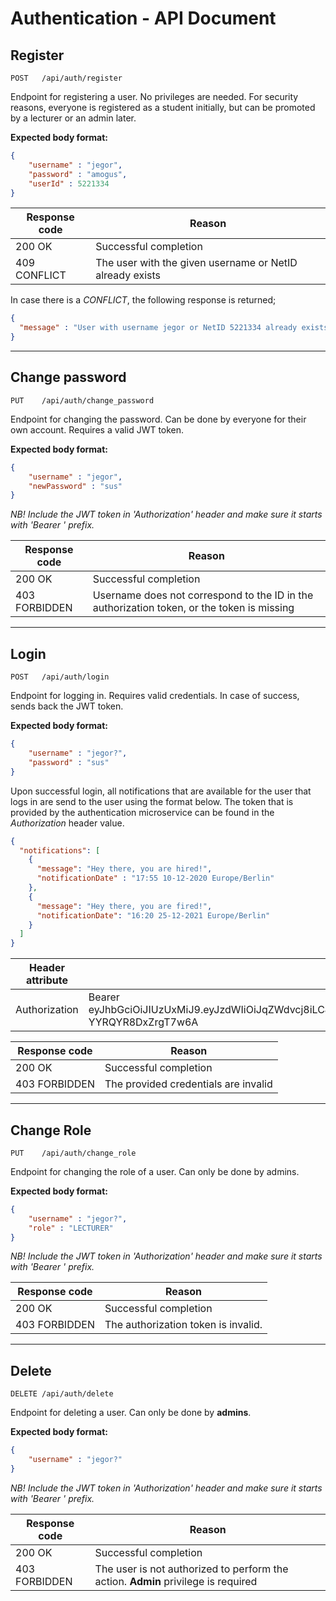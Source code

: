 # Authentication - API Document

## Register

```
POST   /api/auth/register
```

Endpoint for registering a user. No privileges are needed. For security reasons, everyone is registered as a student initially, but can be promoted by a lecturer or an admin later.

**Expected body format:**

```json
{
    "username" : "jegor",
    "password" : "amogus",
    "userId" : 5221334
}
```

| Response code | Reason                                                   |
| ------------- | -------------------------------------------------------- |
| 200 OK        | Successful completion                                    |
| 409 CONFLICT  | The user with the given username or NetID already exists |

In case there is a _CONFLICT_, the following response is returned;

```json
{
  "message" : "User with username jegor or NetID 5221334 already exists!"
}
```

---

## Change password

```
PUT    /api/auth/change_password
```

Endpoint for changing the password. Can be done by everyone for their own account. Requires a valid JWT token.

**Expected body format:**

```json
{
    "username" : "jegor",
    "newPassword" : "sus"
}
```

_NB! Include the JWT token in &#39;Authorization&#39; header and make sure it starts with &#39;Bearer &#39; prefix._

| Response code | Reason                                                       |
| ------------- | ------------------------------------------------------------ |
| 200 OK        | Successful completion                                        |
| 403 FORBIDDEN | Username does not correspond to the ID in the authorization token, or the token is missing |

---

## Login

```
POST   /api/auth/login
```

Endpoint for logging in. Requires valid credentials. In case of success, sends back the JWT token.

**Expected body format:**

```json
{
    "username" : "jegor?",
    "password" : "sus"
}
```

Upon successful login, all notifications that are available for the user that logs in are send to the user using the format below. The token that is provided by the authentication microservice can be found in the *Authorization* header value.

```json
{
  "notifications": [
    {
      "message": "Hey there, you are hired!",
      "notificationDate" : "17:55 10-12-2020 Europe/Berlin"
    },
    {
      "message": "Hey there, you are fired!",
      "notificationDate": "16:20 25-12-2021 Europe/Berlin"
    }
  ]
}
```

| Header attribute | Value                                                        |
| ---------------- | ------------------------------------------------------------ |
| Authorization    | Bearer eyJhbGciOiJIUzUxMiJ9.eyJzdWIiOiJqZWdvcj8iLCJyb2xlIjoiU1RVREVOVCIsImlhdCI6MTYzODM2NzE5NCwiZXhwIjoxNjM4MzY3MTk0fQ.a0WJ2NbP4ytAtGpd5PlVU\_mvrEGLpcCxcCNYy8AgNom3IplBTViNZuP0WTgymhXJZU8k-YYRQYR8DxZrgT7w6A |

| Response code | Reason                               |
| ------------- | ------------------------------------ |
| 200 OK        | Successful completion                |
| 403 FORBIDDEN | The provided credentials are invalid |

---

## Change Role

```
PUT    /api/auth/change_role
```

Endpoint for changing the role of a user. Can only be done by admins.

**Expected body format:**

```json
{
    "username" : "jegor?",
    "role" : "LECTURER"
}
```

_NB! Include the JWT token in &#39;Authorization&#39; header and make sure it starts with &#39;Bearer &#39; prefix._

| Response code | Reason                              |
|---------------|-------------------------------------|
| 200 OK        | Successful completion               |
| 403 FORBIDDEN | The authorization token is invalid. |

---

## Delete

```
DELETE /api/auth/delete
```

Endpoint for deleting a user. Can only be done by **admins**.

**Expected body format:**

```json
{
    "username" : "jegor?"
}
```

_NB! Include the JWT token in &#39;Authorization&#39; header and make sure it starts with &#39;Bearer &#39; prefix._

| Response code | Reason                                                       |
| ------------- | ------------------------------------------------------------ |
| 200 OK        | Successful completion                                        |
| 403 FORBIDDEN | The user is not authorized to perform the action. **Admin** privilege is required |